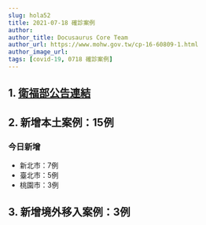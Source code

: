 ```yaml
---
slug: hola52
title: 2021-07-18 確診案例
author: 
author_title: Docusaurus Core Team
author_url: https://www.mohw.gov.tw/cp-16-60809-1.html
author_image_url: 
tags: [covid-19, 0718 確診案例]
---
```


## 1. [衛福部公告連結](https://www.cdc.gov.tw/Bulletin/Detail/dgODsBkc6rgudVfEtONAyg?typeid=9)

## 2. 新增本土案例：15例

### 今日新增
* 新北市：7例
* 臺北市：5例
* 桃園市：3例

## 3. 新增境外移入案例：3例
